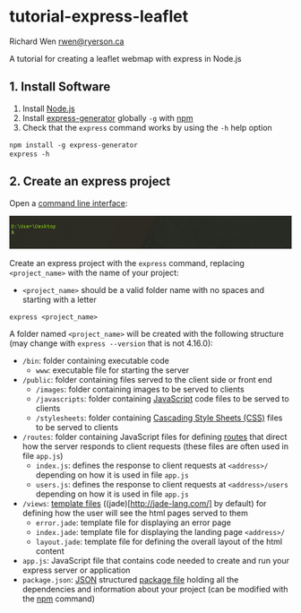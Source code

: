 # tutorial-express-leaflet

Richard Wen <rwen@ryerson.ca>  
  
A tutorial for creating a leaflet webmap with express in Node.js

## 1. Install Software

1. Install [Node.js](https://nodejs.org/)
2. Install [express-generator](https://www.npmjs.com/package/express-generator) globally `-g` with [npm](https://docs.npmjs.com/cli/install)
3. Check that the `express` command works by using the `-h` help option

```
npm install -g express-generator
express -h
```

## 2. Create an express project

Open a [command line interface](https://en.wikipedia.org/wiki/Command-line_interface):

![command_line](images/command_line.gif)

Create an express project with the `express` command, replacing `<project_name>` with the name of your project:

* `<project_name>` should be a valid folder name with no spaces and starting with a letter

```
express <project_name>
```

A folder named `<project_name>` will be created with the following structure (may change with `express --version` that is not 4.16.0):

* `/bin`: folder containing executable code
	* `www`: executable file for starting the server
* `/public`: folder containing files served to the client side or front end
	* `/images`: folder containing images to be served to clients
	* `/javascripts`: folder containing [JavaScript](https://www.w3schools.com/js/) code files to be served to clients
	* `/stylesheets`: folder containing [Cascading Style Sheets (CSS)](https://www.w3schools.com/css/) files to be served to clients
* `/routes`: folder containing JavaScript files for defining [routes](https://expressjs.com/en/guide/routing.html) that direct how the server responds to client requests (these files are often used in file `app.js`)
	* `index.js`: defines the response to client requests at `<address>/` depending on how it is used in file `app.js`
	* `users.js`: defines the response to client requests at `<address>/users` depending on how it is used in file `app.js`
* `/views`: [template files](https://expressjs.com/en/guide/using-template-engines.html) ((jade)[http://jade-lang.com/] by default) for defining how the user will see the html pages served to them
	* `error.jade`: template file for displaying an error page
	* `index.jade`: template file for displaying the landing page `<address>/`
	* `layout.jade`: template file for defining the overall layout of the html content
* `app.js`: JavaScript file that contains code needed to create and run your express server or application
* `package.json`: [JSON](https://www.json.org/) structured [package file](https://docs.npmjs.com/files/package.json) holding all the dependencies and information about your project (can be modified with the [npm](https://docs.npmjs.com/cli/npm) command)
	
